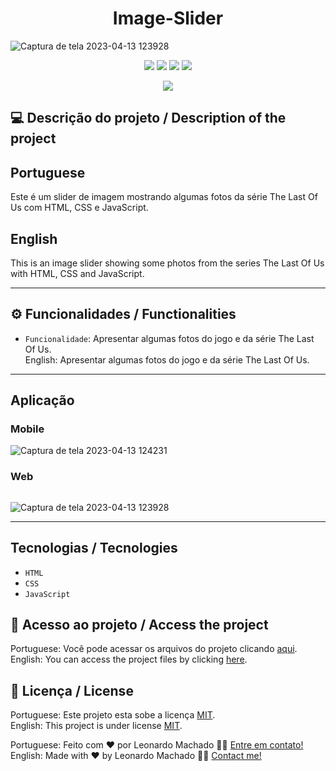 # <h1 align="center">Image-Slider</h1>

![Captura de tela 2023-04-13 123928](https://user-images.githubusercontent.com/74615811/231812935-409d55cd-3dfd-4468-a654-2fefdaacc667.png)

<p align="center">
<img src="https://camo.githubusercontent.com/31ddbceac85190c41164841d133e4056da4d4ce57a1a3a8c7cbf40bff1cf71ed/68747470733a2f2f696d672e736869656c64732e696f2f6769746875622f6c6963656e73652f64726f70626f782f64726f70626f782d73646b2d6a617661">
<img src="https://user-images.githubusercontent.com/74615811/176503364-50b5ee48-3d6d-4ab3-ae4b-e6fb7724296b.svg">
<img src="https://user-images.githubusercontent.com/74615811/176503773-dd0bc4ec-fbde-4e70-80d6-9695ff5ef67c.svg">
<img src="https://img.shields.io/badge/Done%20by-Leonardo Machado-%df0000">
</p>

<p align="center">
<img src="http://img.shields.io/static/v1?label=STATUS&message=%20FINISHED&color=GREEN&style=for-the-badge"/>
</p>

## 💻 Descrição do projeto / Description of the project

<h2>Portuguese</h2> Este é um slider de imagem mostrando algumas fotos da série The Last Of Us com HTML, CSS e JavaScript. <br>

<h2>English</h2> This is an image slider showing some photos from the series The Last Of Us with HTML, CSS and JavaScript.

---

## ⚙️ Funcionalidades / Functionalities
- `Funcionalidade`: Apresentar algumas fotos do jogo e da série The Last Of Us. <br>
English: Apresentar algumas fotos do jogo e da série The Last Of Us.

---

## Aplicação

### Mobile

<p align="center">

![Captura de tela 2023-04-13 124231](https://user-images.githubusercontent.com/74615811/231812828-2f89de74-7131-4f75-acc6-1a43859f508b.png)

</p>

### Web

<p align="center" style="display: flex; align-items: flex-start; justify-content: center;">

![Captura de tela 2023-04-13 123928](https://user-images.githubusercontent.com/74615811/231812794-59554216-e5e5-4342-be58-5f8a1bcee264.png)
  
</p>

---

## Tecnologias / Tecnologies
- ``HTML``
- ``CSS``
- ``JavaScript``

## 📁 Acesso ao projeto / Access the project

Portuguese: Você pode acessar os arquivos do projeto clicando [aqui](https://github.com/LeonardoMancilha/Image-slider/find/master). <br>
English: You can access the project files by clicking [here](https://github.com/LeonardoMancilha/Image-slider/find/master).

## 📝 Licença / License

Portuguese: Este projeto esta sobe a licença [MIT](./LICENSE). <br>
English: This project is under license [MIT](./LICENSE).

Portuguese: Feito com ❤️ por Leonardo Machado 👋🏽 [Entre em contato!](https://www.linkedin.com/in/leonardommachado/) <br>
English: Made with ❤️ by Leonardo Machado 👋🏽 [Contact me!](https://www.linkedin.com/in/leonardommachado/)
